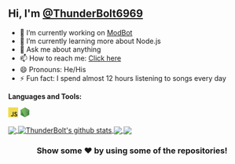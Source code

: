 ## Hi, I'm [@ThunderBolt6969](https://github.com/ThunderBolt6969)


- 🔭 I’m currently working on [ModBot]()
- 🌱 I’m currently learning more about Node.js
- 💬 Ask me about anything
- 📫 How to reach me: [Click here](https://discord.gg/TX6xmRyRxx)
- 😄 Pronouns: He/His
- ⚡ Fun fact: I spend almost 12 hours listening to songs every day


**Languages and Tools:**  

<code><img height="20" src="https://raw.githubusercontent.com/github/explore/80688e429a7d4ef2fca1e82350fe8e3517d3494d/topics/javascript/javascript.png"></code>
<code><img height="20" src="https://raw.githubusercontent.com/github/explore/80688e429a7d4ef2fca1e82350fe8e3517d3494d/topics/nodejs/nodejs.png"></code>    

<a href="https://github.com/ThunderBolt6969">
  <img align="center" src="https://github-readme-stats.vercel.app/api/top-langs/?username=ThunderBolt6969&theme=light&hide_langs_below=1" />
</a>
<a href="https://github.com/ThunderBolt6969">
 <img align="center" src="https://github-readme-stats.vercel.app/api?username=ThunderBolt6969&show_icons=true&theme=light&line_height=27" alt="ThunderBolt's github stats"/>
</a>
<a href="https://github.com/ThunderBolt6969/">
  <img align="center" src="https://github-readme-stats.vercel.app/api/pin/?username=ThunderBolt6969&repo=&theme=light" />

</a>
<a href="https://github.com/ThunderBolt6969/">
 <img align="center" src="https://github-readme-stats.vercel.app/api/pin/?username=ThunderBolt6969&repo=&theme=light" />
</a>

<div align="center">

### Show some ❤️ by using some of the repositories!

</div>

